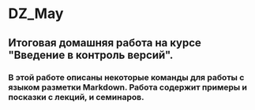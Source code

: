 # DZ_May
## Итоговая домашняя работа на курсе "Введение в контроль версий".

### В этой работе описаны некоторые команды для работы с языком разметки Markdown. Работа содержит примеры и посказки с лекций, и семинаров.